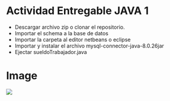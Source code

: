 # Actividad Entregable JAVA 1

- Descargar archivo zip o clonar el repositorio.
- Importar el schema a la base de datos
- Importar la carpeta al editor netbeans o eclipse
- Importar y instalar el archivo mysql-connector-java-8.0.26jar
- Ejectar sueldoTrabajador.java

# Image

![](https://i.postimg.cc/CMQ1svL8/entregable.png)
